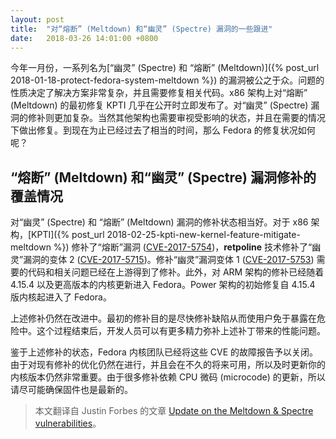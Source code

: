 ```yaml
---
layout: post
title:  "对“熔断” (Meltdown) 和“幽灵” (Spectre) 漏洞的一些跟进"
date:   2018-03-26 14:01:00 +0800
---
```


今年一月份，一系列名为[“幽灵” (Spectre) 和 “熔断” (Meltdown)]({% post_url 2018-01-18-protect-fedora-system-meltdown %}) 的漏洞被公之于众。问题的性质决定了解决方案非常复杂，并且需要修复相关代码。x86 架构上对“熔断” (Meltdown) 的最初修复 KPTI 几乎在公开时立即发布了。对“幽灵” (Spectre) 漏洞的修补则更加复杂。当然其他架构也需要审视受影响的状态，并且在需要的情况下做出修复。到现在为止已经过去了相当的时间，那么 Fedora 的修复状况如何呢？

## “熔断” (Meltdown) 和“幽灵” (Spectre) 漏洞修补的覆盖情况

对“幽灵” (Spectre) 和 “熔断” (Meltdown) 漏洞的修补状态相当好。对于 x86 架构，[KPTI]({% post_url 2018-02-25-kpti-new-kernel-feature-mitigate-meltdown %}) 修补了“熔断”漏洞 ([CVE-2017-5754](https://access.redhat.com/security/cve/cve-2017-5754))，**retpoline** 技术修补了“幽灵”漏洞的变体 2 ([CVE-2017-5715](https://access.redhat.com/security/cve/cve-2017-5715))。修补“幽灵”漏洞变体 1 ([CVE-2017-5753](https://access.redhat.com/security/cve/cve-2017-5753)) 需要的代码和相关问题已经在上游得到了修补。此外，对 ARM 架构的修补已经随着 4.15.4 以及更高版本的内核更新进入 Fedora。Power 架构的初始修复自 4.15.4 版内核起进入了 Fedora。

上述修补仍然在改进中。最初的修补目的是尽快修补缺陷从而使用户免于暴露在危险中。这个过程结束后，开发人员可以有更多精力弥补上述补丁带来的性能问题。

鉴于上述修补的状态，Fedora 内核团队已经将这些 CVE 的故障报告予以关闭。由于对现有修补的优化仍然在进行，并且会在不久的将来可用，所以及时更新你的内核版本仍然非常重要。由于很多修补依赖 CPU 微码 (microcode) 的更新，所以请尽可能确保固件也是最新的。

> 本文翻译自 Justin Forbes 的文章 [Update on the Meltdown & Spectre vulnerabilities](https://fedoramagazine.org/update-meltdown-spectre-vulnerabilities/)。
